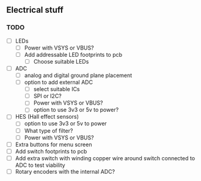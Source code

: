 ## Electrical stuff

### TODO
- [ ] LEDs
  - [ ] Power with VSYS or VBUS?
  - [ ] Add addressable LED footprints to pcb
    - [ ] Choose suitable LEDs
- [ ] ADC
  - [ ] analog and digital ground plane placement
  - [ ] option to add external ADC
    - [ ] select suitable ICs
    - [ ] SPI or I2C?
    - [ ] Power with VSYS or VBUS?
    - [ ] option to use 3v3 or 5v to power? 
- [ ] HES (Hall effect sensors)
  - [ ] option to use 3v3 or 5v to power
  - [ ] What type of filter?
  - [ ] Power with VSYS or VBUS?
- [ ] Extra buttons for menu screen
- [ ] Add switch footprints to pcb
- [ ] Add extra switch with winding copper wire  around switch connected to ADC to test viability
- [ ] Rotary encoders with the internal ADC?